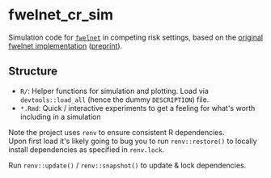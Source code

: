 # fwelnet_cr_sim

Simulation code for [`fwelnet`](https://github.com/jemus42/fwelnet) in competing
risk settings, based on the [original fwelnet implementation](https://github.com/kjytay/fwelnet/)
([preprint](https://arxiv.org/pdf/2006.01395.pdf)).

## Structure

- `R/`: Helper functions for simulation and plotting. Load via `devtools::load_all` 
    (hence the dummy `DESCRIPTION`) file.
- `*.Rmd`: Quick / interactive experiments to get a feeling for what's worth including in a simulation

Note the project uses `renv` to ensure consistent R dependencies.  
Upon first load it's likely going to bug you to run `renv::restore()` to locally 
install dependencies as specified in `renv.lock`.

Run `renv::update()` / `renv::snapshot()` to update & lock dependencies.
